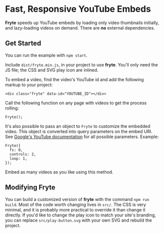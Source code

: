 # Fast, Responsive YouTube Embeds

**Fryte** speeds up YouTube embeds by loading only video thumbnails
initially, and lazy-loading videos on demand. There are **no** external
dependencies.

## Get Started

You can run the example with `npm start`.

Include `dist/fryte.min.js`, in your project to use **fryte**. You'll
only need the JS file; the CSS and SVG play icon are inlined.

To embed a video, find the video's YouTube id and add the following
markup to your project:

```
<div class="fryte" data-id="YOUTUBE_ID"></div>
```

Call the following function on any page with videos to get the process
rolling:

```
Fryte();
```

It's also possible to pass an object to `Fryte` to customize the
embedded video. This object is converted into query parameters on the
embed URI. See [Google's YouTube documentation][0] for all possible
parameters. Example:

```
Fryte({
  fs: 0,
  controls: 2,
  loop: 1,
});
```

Embed as many videos as you like using this method.

## Modifying Fryte

You can build a customized version of **fryte** with the command `npm
run build`. Most of the code worth changing lives in `src/`. The CSS is
very minimal, and it is probably more practical to override it than
change it directly. If you'd like to change the play icon to match your
site's branding, you can replace `src/play-button.svg` with your own SVG
and rebuild the project.

[0]: https://developers.google.com/youtube/player_parameters
